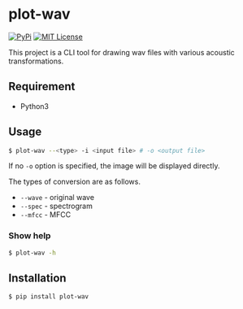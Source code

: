 # plot-wav

[![PyPi](https://badge.fury.io/py/plot-wav.svg)](https://pypi.python.org/pypi/plot-wav/)
[![MIT License](http://img.shields.io/badge/license-MIT-blue.svg?style=flat)](LICENSE)

This project is a CLI tool for drawing wav files with various acoustic transformations.

## Requirement

- Python3

## Usage

```sh
$ plot-wav --<type> -i <input file> # -o <output file>
```

If no `-o` option is specified, the image will be displayed directly.

The types of conversion are as follows.

- `--wave` - original wave
- `--spec` - spectrogram
- `--mfcc` - MFCC

### Show help

```sh
$ plot-wav -h
```

## Installation

```sh
$ pip install plot-wav
```
